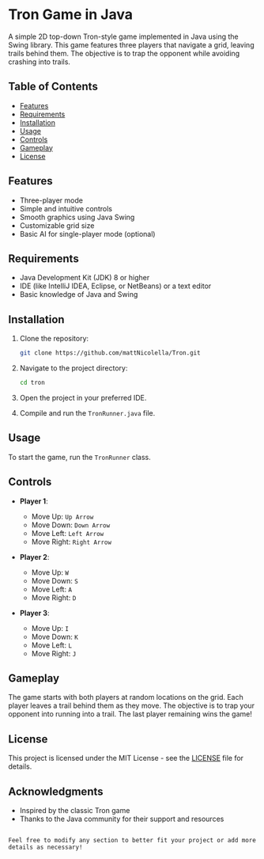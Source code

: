 # Tron Game in Java

A simple 2D top-down Tron-style game implemented in Java using the Swing library. This game features three players that navigate a grid, leaving trails behind them. The objective is to trap the opponent while avoiding crashing into trails.

## Table of Contents

- [Features](#features)
- [Requirements](#requirements)
- [Installation](#installation)
- [Usage](#usage)
- [Controls](#controls)
- [Gameplay](#gameplay)
- [License](#license)

## Features

- Three-player mode
- Simple and intuitive controls
- Smooth graphics using Java Swing
- Customizable grid size
- Basic AI for single-player mode (optional)

## Requirements

- Java Development Kit (JDK) 8 or higher
- IDE (like IntelliJ IDEA, Eclipse, or NetBeans) or a text editor
- Basic knowledge of Java and Swing

## Installation

1. Clone the repository:
   ```bash
   git clone https://github.com/mattNicolella/Tron.git
   ```
   
2. Navigate to the project directory:
   ```bash
   cd tron
   ```

3. Open the project in your preferred IDE.

4. Compile and run the `TronRunner.java` file.

## Usage

To start the game, run the `TronRunner` class.

## Controls

- **Player 1**:
  - Move Up: `Up Arrow`
  - Move Down: `Down Arrow`
  - Move Left: `Left Arrow`
  - Move Right: `Right Arrow`

- **Player 2**:
  - Move Up: `W`
  - Move Down: `S`
  - Move Left: `A`
  - Move Right: `D`
 

- **Player 3**:
  - Move Up: `I`
  - Move Down: `K`
  - Move Left: `L`
  - Move Right: `J`

## Gameplay

The game starts with both players at random locations on the grid. Each player leaves a trail behind them as they move. The objective is to trap your opponent into running into a trail. The last player remaining wins the game!

## License

This project is licensed under the MIT License - see the [LICENSE](LICENSE) file for details.

## Acknowledgments

- Inspired by the classic Tron game
- Thanks to the Java community for their support and resources
```

Feel free to modify any section to better fit your project or add more details as necessary!
